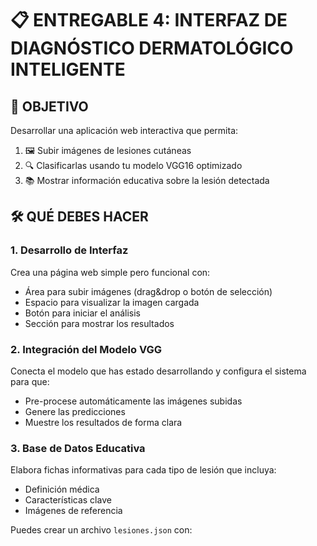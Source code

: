 # 📋 ENTREGABLE 4: INTERFAZ DE DIAGNÓSTICO DERMATOLÓGICO INTELIGENTE

## 🎯 OBJETIVO
Desarrollar una aplicación web interactiva que permita:
1. 🖼️ Subir imágenes de lesiones cutáneas
2. 🔍 Clasificarlas usando tu modelo VGG16 optimizado
3. 📚 Mostrar información educativa sobre la lesión detectada

## 🛠️ QUÉ DEBES HACER

### 1. Desarrollo de Interfaz
Crea una página web simple pero funcional con:
- Área para subir imágenes (drag&drop o botón de selección)
- Espacio para visualizar la imagen cargada
- Botón para iniciar el análisis
- Sección para mostrar los resultados

### 2. Integración del Modelo VGG
Conecta el modelo que has estado desarrollando y configura el sistema para que:
- Pre-procese automáticamente las imágenes subidas
- Genere las predicciones
- Muestre los resultados de forma clara

### 3. Base de Datos Educativa
Elabora fichas informativas para cada tipo de lesión que incluya:
- Definición médica
- Características clave
- Imágenes de referencia

Puedes crear un archivo `lesiones.json` con:



